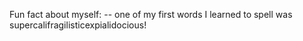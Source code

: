 Fun fact about myself:
-- one of my first words I learned to spell was supercalifragilisticexpialidocious! 